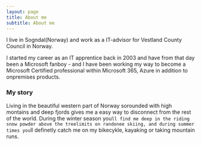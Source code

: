 ```yaml
---
layout: page
title: About me
subtitle: About me
---
```


I live in Sogndal(Norway) and work as a IT-advisor for Vestland County Council in Norway.

I started my career as an IT apprentice back in 2003 and have from that day been a Microsoft fanboy - and I have been
working my way to become a Microsoft Certified professional within Microsoft 365, Azure in addition to onpremises products.

### My story

Living in the beautiful western part of Norway sorounded with high montains and deep fjords gives me a easy way to
disconnect from the rest of the world. During the winter season you`ll find me deep in the riding snow powder above the treelimits
on randonee skiing, and during summer times you`ll definetly catch me on my bikecykle, kayaking or taking mountain runs.
